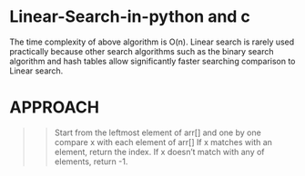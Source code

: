 # Linear-Search-in-python and c

The time complexity of above algorithm is O(n).
Linear search is rarely used practically because other search algorithms such as the binary search algorithm and hash tables allow significantly faster searching comparison to Linear search.


# APPROACH
>>Start from the leftmost element of arr[] and one by one compare x with each element of arr[]
>>If x matches with an element, return the index.
>>If x doesn’t match with any of elements, return -1.

